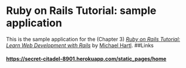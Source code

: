 # Ruby on Rails Tutorial: sample application

This is the sample application for the (Chapter 3)
[*Ruby on Rails Tutorial:
Learn Web Development with Rails*](http://www.railstutorial.org/)
by [Michael Hartl](http://www.michaelhartl.com/).
##Links
#### https://secret-citadel-8901.herokuapp.com/static_pages/home
